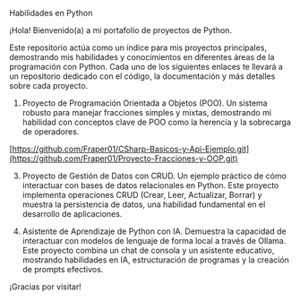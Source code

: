 Habilidades en Python

¡Hola! Bienvenido(a) a mi portafolio de proyectos de Python.

Este repositorio actúa como un índice para mis proyectos principales, demostrando mis habilidades y conocimientos en diferentes áreas de la programación con Python. Cada uno de los siguientes enlaces te llevará a un repositorio dedicado con el código, la documentación y más detalles sobre cada proyecto.

1. Proyecto de Programación Orientada a Objetos (POO).
Un sistema robusto para manejar fracciones simples y mixtas, demostrando mi habilidad con conceptos clave de POO como la herencia y la sobrecarga de operadores.

[https://github.com/Fraper01/CSharp-Basicos-y-Api-Ejemplo.git](https://github.com/Fraper01/Proyecto-Fracciones-y-OOP.git)

3. Proyecto de Gestión de Datos con CRUD.
Un ejemplo práctico de cómo interactuar con bases de datos relacionales en Python. Este proyecto implementa operaciones CRUD (Crear, Leer, Actualizar, Borrar) y muestra la persistencia de datos, una habilidad fundamental en el desarrollo de aplicaciones.

4. Asistente de Aprendizaje de Python con IA.
Demuestra la capacidad de interactuar con modelos de lenguaje de forma local a través de Ollama. Este proyecto combina un chat de consola y un asistente educativo, mostrando habilidades en IA, estructuración de programas y la creación de prompts efectivos.

¡Gracias por visitar!
